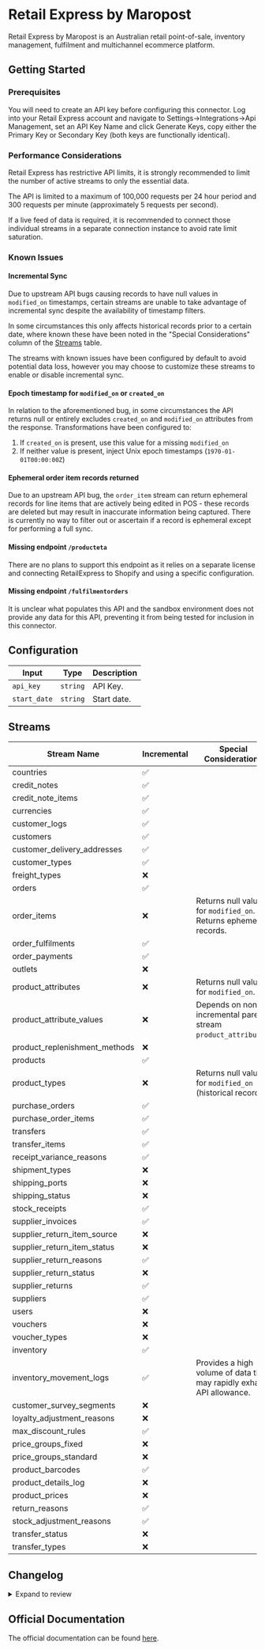# Retail Express by Maropost
Retail Express by Maropost is an Australian retail point-of-sale, inventory management, fulfilment and multichannel ecommerce platform.

## Getting Started

### Prerequisites
You will need to create an API key before configuring this connector. Log into your Retail Express account and navigate to Settings→Integrations→Api Management, set an API Key Name and click Generate Keys, copy either the Primary Key or Secondary Key (both keys are functionally identical).

### Performance Considerations
Retail Express has restrictive API limits, it is strongly recommended to limit the number of active streams to only the essential data.

The API is limited to a maximum of 100,000 requests per 24 hour period and 300 requests per minute (approximately 5 requests per second).

If a live feed of data is required, it is recommended to connect those individual streams in a separate connection instance to avoid rate limit saturation.

### Known Issues

#### Incremental Sync
Due to upstream API bugs causing records to have null values in `modified_on` timestamps, certain streams are unable to take advantage of incremental sync despite the availability of timestamp filters. 

In some circumstances this only affects historical records prior to a certain date, where known these have been noted in the "Special Considerations" column of the [Streams](#Streams) table.

The streams with known issues have been configured by default to avoid potential data loss, however you may choose to customize these streams to enable or disable incremental sync.

#### Epoch timestamp for `modified_on` or `created_on`
In relation to the aforementioned bug, in some circumstances the API returns null or entirely excludes `created_on` and `modified_on` attributes from the response. Transformations have been configured to:

1. If `created_on` is present, use this value for a missing `modified_on`
2. If neither value is present, inject Unix epoch timestamps (`1970-01-01T00:00:00Z`)

#### Ephemeral order item records returned
Due to an upstream API bug, the `order_item` stream can return ephemeral records for line items that are actively being edited in POS - these records are deleted but may result in inaccurate information being captured. There is currently no way to filter out or ascertain if a record is ephemeral except for performing a full sync.

#### Missing endpoint `/producteta`
There are no plans to support this endpoint as it relies on a separate license and connecting RetailExpress to Shopify and using a specific configuration.

#### Missing endpoint `/fulfilmentorders`
It is unclear what populates this API and the sandbox environment does not provide any data for this API, preventing it from being tested for inclusion in this connector.

## Configuration

| Input | Type | Description |
|-------|------|-------------|
| `api_key` | `string` | API Key.  |
| `start_date` | `string` | Start date.  |

## Streams
| Stream Name | Incremental | Special Considerations |
|-------------|-------------|------------------------|
| countries |  ✅  |
| credit_notes |  ✅  |
| credit_note_items |  ✅  |
| currencies |  ✅  |
| customer_logs |  ✅  |
| customers |  ✅  |
| customer_delivery_addresses |  ✅  |
| customer_types |  ✅  |
| freight_types |  ❌  |
| orders |  ✅  |
| order_items |  ❌  | Returns null values for `modified_on`. Returns ephemeral records.
| order_fulfilments |  ✅  |
| order_payments |  ✅  |
| outlets |  ❌  |
| product_attributes |  ❌  | Returns null values for `modified_on`.
| product_attribute_values |  ❌  | Depends on non-incremental parent stream `product_attributes`.
| product_replenishment_methods |  ❌  |
| products |  ✅  |
| product_types |  ❌  | Returns null values for `modified_on` (historical records).
| purchase_orders |  ✅  |
| purchase_order_items |  ✅  |
| transfers |  ✅  |
| transfer_items |  ✅  |
| receipt_variance_reasons |  ✅  |
| shipment_types |  ❌  |
| shipping_ports |  ❌  |
| shipping_status |  ❌  |
| stock_receipts |  ✅  |
| supplier_invoices |  ✅  |
| supplier_return_item_source |  ❌  |
| supplier_return_item_status |  ❌  |
| supplier_return_reasons |  ✅  |
| supplier_return_status |  ❌  |
| supplier_returns |  ✅  |
| suppliers |  ✅  |
| users |  ❌  |
| vouchers |  ❌  |
| voucher_types |  ❌  |
| inventory |  ✅  |
| inventory_movement_logs |  ✅  | Provides a high volume of data that may rapidly exhaust API allowance.
| customer_survey_segments |  ❌  |
| loyalty_adjustment_reasons |  ❌  |
| max_discount_rules |  ✅  |
| price_groups_fixed |  ❌  |
| price_groups_standard |  ❌  |
| product_barcodes |  ✅  |
| product_details_log |  ❌  |
| product_prices |  ❌  |
| return_reasons |  ✅  |
| stock_adjustment_reasons |  ✅  |
| transfer_status |  ❌  |
| transfer_types |  ❌  |


## Changelog

<details>
  <summary>Expand to review</summary>

| Version          | Date              | Pull Request | Subject        |
|------------------|-------------------|--------------|----------------|
| 0.0.24 | 2025-09-02 | [65687](https://github.com/airbytehq/airbyte/pull/65687) | Update dependencies |
| 0.0.23 | 2025-08-24 | [65448](https://github.com/airbytehq/airbyte/pull/65448) | Update dependencies |
| 0.0.22 | 2025-08-16 | [65018](https://github.com/airbytehq/airbyte/pull/65018) | Update dependencies |
| 0.0.21 | 2025-08-02 | [64464](https://github.com/airbytehq/airbyte/pull/64464) | Update dependencies |
| 0.0.20 | 2025-07-20 | [63655](https://github.com/airbytehq/airbyte/pull/63655) | Update dependencies |
| 0.0.19 | 2025-06-14 | [61300](https://github.com/airbytehq/airbyte/pull/61300) | Update dependencies |
| 0.0.18 | 2025-05-24 | [60459](https://github.com/airbytehq/airbyte/pull/60459) | Update dependencies |
| 0.0.17 | 2025-05-10 | [60149](https://github.com/airbytehq/airbyte/pull/60149) | Update dependencies |
| 0.0.16 | 2025-05-04 | [59615](https://github.com/airbytehq/airbyte/pull/59615) | Update dependencies |
| 0.0.15 | 2025-04-27 | [59025](https://github.com/airbytehq/airbyte/pull/59025) | Update dependencies |
| 0.0.14 | 2025-04-19 | [58390](https://github.com/airbytehq/airbyte/pull/58390) | Update dependencies |
| 0.0.13 | 2025-04-12 | [58007](https://github.com/airbytehq/airbyte/pull/58007) | Update dependencies |
| 0.0.12 | 2025-04-05 | [57361](https://github.com/airbytehq/airbyte/pull/57361) | Update dependencies |
| 0.0.11 | 2025-03-29 | [56737](https://github.com/airbytehq/airbyte/pull/56737) | Update dependencies |
| 0.0.10 | 2025-03-22 | [56175](https://github.com/airbytehq/airbyte/pull/56175) | Update dependencies |
| 0.0.9 | 2025-03-14 | [55765](https://github.com/airbytehq/airbyte/pull/55765) | Update dependencies |
| 0.0.8 | 2025-03-08 | [55557](https://github.com/airbytehq/airbyte/pull/55557) | Update dependencies |
| 0.0.7 | 2025-03-01 | [54997](https://github.com/airbytehq/airbyte/pull/54997) | Update dependencies |
| 0.0.6 | 2025-02-23 | [54588](https://github.com/airbytehq/airbyte/pull/54588) | Update dependencies |
| 0.0.5 | 2025-02-15 | [54008](https://github.com/airbytehq/airbyte/pull/54008) | Update dependencies |
| 0.0.4 | 2025-02-08 | [53484](https://github.com/airbytehq/airbyte/pull/53484) | Update dependencies |
| 0.0.3 | 2025-02-01 | [53016](https://github.com/airbytehq/airbyte/pull/53016) | Update dependencies |
| 0.0.2 | 2025-01-25 | [52467](https://github.com/airbytehq/airbyte/pull/52467) | Update dependencies |
| 0.0.1 | 2025-01-17 | | Initial release by [@GamesmenJordan](https://github.com/GamesmenJordan) via Connector Builder |

</details>

## Official Documentation
The official documentation can be found [here](https://developer.retailexpress.com.au/getting-started).
